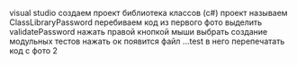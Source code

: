 visual studio
создаем проект библиотека классов (c#)
проект называем ClassLibraryPassword
перебиваем код из первого фото
выделить validatePassword нажать правой кнопкой мыши выбрать создание модульных тестов нажать ок
появится файл ...test в него перепечатать код с фото 2

